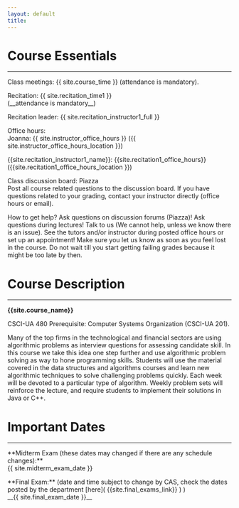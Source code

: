 ```yaml
---
layout: default
title:
---
```


# Course Essentials

---


<p class="hang" markdown="1"><span class="emph">Class meetings:</span> {{ site.course_time }}
(attendance is mandatory).</p>


<p class="hang" markdown="1"><span class="emph">Recitation:</span>
 {{ site.recitation_time1 }} <br>
(__attendance is mandatory__)</p>

<p class="hang" markdown="1"><span class="emph">Recitation leader:</span>   {{ site.recitation_instructor1_full }} </p>


<p class="hang" markdown="1"><span class="emph">Office hours:</span> <br>
<span class="name">Joanna:</span>
{{ site.instructor_office_hours }} ({{ site.instructor_office_hours_location }})
<br>


<span class="name">{{site.recitation_instructor1_name}}:</span> {{site.recitation1_office_hours}} ({{site.recitation1_office_hours_location }})
<br>
</p>


<p class="hang" markdown="1"><span class="emph">Class discussion board:</span> Piazza <br>
Post all course related questions to the discussion board. If you have questions
related to your grading, contact your instructor directly (office hours or email).
</p>



<p class="hang" markdown="1"><span class="emph">How to get help?</span>
Ask questions on discussion forums (Piazza)! Ask questions during lectures!
Talk to us (We cannot help, unless we know there is an issue).
See the tutors and/or instructor during posted office hours or set up an appointment!
Make sure you let us know as soon as you feel lost in the course. Do not wait till you
start getting failing grades because it might be too late by then.
</p>



# Course Description
---
**{{site.course_name}}**

CSCI-UA 480 Prerequisite: Computer Systems Organization (CSCI-UA 201). <br>

Many of the top firms in the technological and financial sectors are using algorithmic problems as interview questions for assessing candidate skill. In this course we take this idea one step further and use algorithmic problem solving as way to hone programming skills. Students will use the material covered in the data structures and algorithms courses and learn new algorithmic techniques to solve challenging problems quickly. Each week will be devoted to a particular type of algorithm. Weekly problem sets will reinforce the lecture, and require students to implement their solutions in Java or C++.



# Important Dates
---

<p class="hang" markdown="1"> **Midterm Exam (these dates may changed if there are any schedule changes):** <br>
{{ site.midterm_exam_date }}
</p>
<p class="hang" markdown="1"> **Final Exam:**
(date and time subject to change by CAS, check the dates posted by the department
[here]( {{site.final_exams_link}} ) ) <br>
__{{ site.final_exam_date }}__


<br>
<br>

